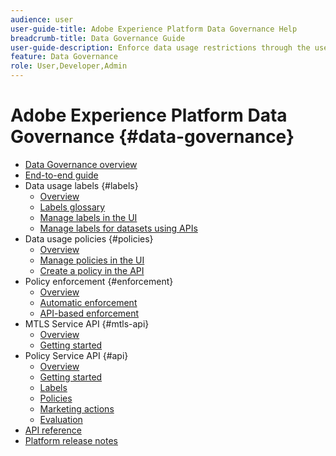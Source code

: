 ```yaml
---
audience: user
user-guide-title: Adobe Experience Platform Data Governance Help
breadcrumb-title: Data Governance Guide
user-guide-description: Enforce data usage restrictions through the use of labels, marketing actions, and governance policies.
feature: Data Governance
role: User,Developer,Admin
---
```


# Adobe Experience Platform Data Governance {#data-governance}

* [Data Governance overview](home.md)
* [End-to-end guide](./e2e.md)
* Data usage labels {#labels}
  * [Overview](labels/overview.md)
  * [Labels glossary](labels/reference.md)
  * [Manage labels in the UI](labels/user-guide.md)
  * [Manage labels for datasets using APIs](labels/dataset-api.md)
* Data usage policies {#policies}
  * [Overview](policies/overview.md)
  * [Manage policies in the UI](policies/user-guide.md)
  * [Create a policy in the API](policies/create.md)
* Policy enforcement {#enforcement}
  * [Overview](enforcement/overview.md)
  * [Automatic enforcement](enforcement/auto-enforcement.md)
  * [API-based enforcement](enforcement/api-enforcement.md)
* MTLS Service API {#mtls-api}
  * [Overview](mtls-api/overview.md)
  * [Getting started](mtls-api/getting-started.md)
* Policy Service API {#api}
  * [Overview](api/overview.md)
  * [Getting started](api/getting-started.md)
  * [Labels](api/labels.md)
  * [Policies](api/policies.md)
  * [Marketing actions](api/marketing-actions.md)
  * [Evaluation](api/evaluation.md)
* [API reference](https://www.adobe.io/experience-platform-apis/references/policy-service/)
* [Platform release notes](https://experienceleague.adobe.com/en/docs/experience-platform/release-notes/latest)